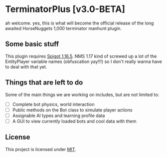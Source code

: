 # TerminatorPlus [v3.0-BETA]

ah welcome. yes, this is what will become the official release of the long awaited HorseNuggets 1,000 terminator manhunt plugin.

## Some basic stuff

This plugin requires [Spigot 1.16.5](https://www.spigotmc.org/wiki/buildtools/#1-16-5). NMS 1.17 kind of screwed up a lot of the EntityPlayer variable names (obfuscation yay!!!) so I don't really wanna have to deal with that yet.

## Things that are left to do

Some of the main things we are working on includes, but are not limited to:
- [ ] Complete bot physics, world interaction
- [ ] Public methods on the Bot class to simulate player actions
- [ ] Assignable AI types and learning profile data
- [ ] A GUI to view currently loaded bots and cool data with them

## License

This project is licensed under [MIT](https://github.com/batchprogrammer314/player-ai/blob/master/LICENSE).